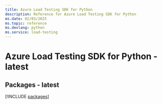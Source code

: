 ```yaml
---
title: Azure Load Testing SDK for Python
description: Reference for Azure Load Testing SDK for Python
ms.date: 02/03/2025
ms.topic: reference
ms.devlang: python
ms.service: load-testing
---
```

# Azure Load Testing SDK for Python - latest

## Packages - latest
[!INCLUDE [packages](load-testing-index.md)]